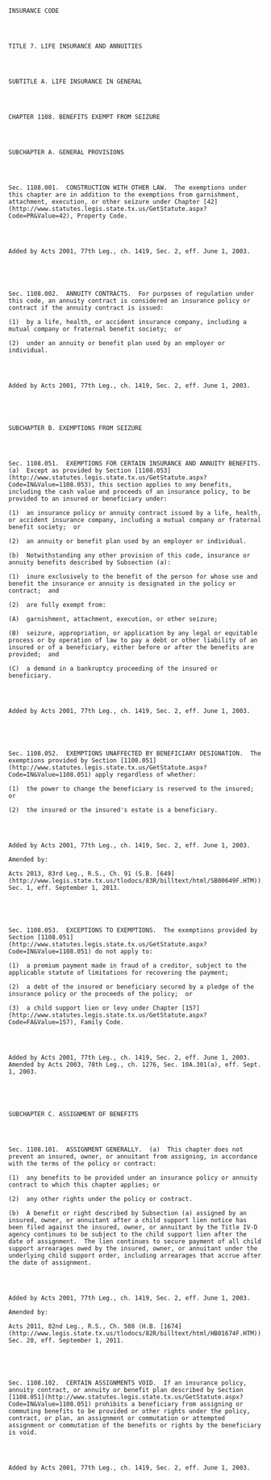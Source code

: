 ﻿
    
    
    	
    					
    
    
    INSURANCE CODE
    
      
    
    
    TITLE 7. LIFE INSURANCE AND ANNUITIES
    
      
    
    
    SUBTITLE A. LIFE INSURANCE IN GENERAL
    
      
    
    
    CHAPTER 1108. BENEFITS EXEMPT FROM SEIZURE
    
      
    
    
    SUBCHAPTER A. GENERAL PROVISIONS
    
      
    
    
    Sec. 1108.001.  CONSTRUCTION WITH OTHER LAW.  The exemptions under this chapter are in addition to the exemptions from garnishment, attachment, execution, or other seizure under Chapter [42](http://www.statutes.legis.state.tx.us/GetStatute.aspx?Code=PR&Value=42), Property Code.
    
    
    
    
    Added by Acts 2001, 77th Leg., ch. 1419, Sec. 2, eff. June 1, 2003.
    
    
    
    
    
    Sec. 1108.002.  ANNUITY CONTRACTS.  For purposes of regulation under this code, an annuity contract is considered an insurance policy or contract if the annuity contract is issued:
    
    (1)  by a life, health, or accident insurance company, including a mutual company or fraternal benefit society;  or
    
    (2)  under an annuity or benefit plan used by an employer or individual.
    
    
    
    
    Added by Acts 2001, 77th Leg., ch. 1419, Sec. 2, eff. June 1, 2003.
    
    
    
    
    
    SUBCHAPTER B. EXEMPTIONS FROM SEIZURE
    
      
    
    
    Sec. 1108.051.  EXEMPTIONS FOR CERTAIN INSURANCE AND ANNUITY BENEFITS.  (a)  Except as provided by Section [1108.053](http://www.statutes.legis.state.tx.us/GetStatute.aspx?Code=IN&Value=1108.053), this section applies to any benefits, including the cash value and proceeds of an insurance policy, to be provided to an insured or beneficiary under:
    
    (1)  an insurance policy or annuity contract issued by a life, health, or accident insurance company, including a mutual company or fraternal benefit society;  or
    
    (2)  an annuity or benefit plan used by an employer or individual.
    
    (b)  Notwithstanding any other provision of this code, insurance or annuity benefits described by Subsection (a):
    
    (1)  inure exclusively to the benefit of the person for whose use and benefit the insurance or annuity is designated in the policy or contract;  and
    
    (2)  are fully exempt from:
    
    (A)  garnishment, attachment, execution, or other seizure;
    
    (B)  seizure, appropriation, or application by any legal or equitable process or by operation of law to pay a debt or other liability of an insured or of a beneficiary, either before or after the benefits are provided;  and
    
    (C)  a demand in a bankruptcy proceeding of the insured or beneficiary.
    
    
    
    
    Added by Acts 2001, 77th Leg., ch. 1419, Sec. 2, eff. June 1, 2003.
    
    
    
    
    
    Sec. 1108.052.  EXEMPTIONS UNAFFECTED BY BENEFICIARY DESIGNATION.  The exemptions provided by Section [1108.051](http://www.statutes.legis.state.tx.us/GetStatute.aspx?Code=IN&Value=1108.051) apply regardless of whether:
    
    (1)  the power to change the beneficiary is reserved to the insured; or
    
    (2)  the insured or the insured's estate is a beneficiary.
    
    
    
    
    Added by Acts 2001, 77th Leg., ch. 1419, Sec. 2, eff. June 1, 2003.
    
    Amended by: 
    
    Acts 2013, 83rd Leg., R.S., Ch. 91 (S.B. [649](http://www.legis.state.tx.us/tlodocs/83R/billtext/html/SB00649F.HTM)), Sec. 1, eff. September 1, 2013.
    
    
    
    
    
    Sec. 1108.053.  EXCEPTIONS TO EXEMPTIONS.  The exemptions provided by Section [1108.051](http://www.statutes.legis.state.tx.us/GetStatute.aspx?Code=IN&Value=1108.051) do not apply to:
    
    (1)  a premium payment made in fraud of a creditor, subject to the applicable statute of limitations for recovering the payment;
    
    (2)  a debt of the insured or beneficiary secured by a pledge of the insurance policy or the proceeds of the policy;  or
    
    (3)  a child support lien or levy under Chapter [157](http://www.statutes.legis.state.tx.us/GetStatute.aspx?Code=FA&Value=157), Family Code.
    
    
    
    
    Added by Acts 2001, 77th Leg., ch. 1419, Sec. 2, eff. June 1, 2003.  Amended by Acts 2003, 78th Leg., ch. 1276, Sec. 10A.301(a), eff. Sept. 1, 2003.
    
    
    
    
    
    SUBCHAPTER C. ASSIGNMENT OF BENEFITS
    
      
    
    
    Sec. 1108.101.  ASSIGNMENT GENERALLY.  (a)  This chapter does not prevent an insured, owner, or annuitant from assigning, in accordance with the terms of the policy or contract:
    
    (1)  any benefits to be provided under an insurance policy or annuity contract to which this chapter applies; or
    
    (2)  any other rights under the policy or contract.
    
    (b)  A benefit or right described by Subsection (a) assigned by an insured, owner, or annuitant after a child support lien notice has been filed against the insured, owner, or annuitant by the Title IV-D agency continues to be subject to the child support lien after the date of assignment.  The lien continues to secure payment of all child support arrearages owed by the insured, owner, or annuitant under the underlying child support order, including arrearages that accrue after the date of assignment.
    
    
    
    
    Added by Acts 2001, 77th Leg., ch. 1419, Sec. 2, eff. June 1, 2003.
    
    Amended by: 
    
    Acts 2011, 82nd Leg., R.S., Ch. 508 (H.B. [1674](http://www.legis.state.tx.us/tlodocs/82R/billtext/html/HB01674F.HTM)), Sec. 20, eff. September 1, 2011.
    
    
    
    
    
    Sec. 1108.102.  CERTAIN ASSIGNMENTS VOID.  If an insurance policy, annuity contract, or annuity or benefit plan described by Section [1108.051](http://www.statutes.legis.state.tx.us/GetStatute.aspx?Code=IN&Value=1108.051) prohibits a beneficiary from assigning or commuting benefits to be provided or other rights under the policy, contract, or plan, an assignment or commutation or attempted assignment or commutation of the benefits or rights by the beneficiary is void.
    
    
    
    
    Added by Acts 2001, 77th Leg., ch. 1419, Sec. 2, eff. June 1, 2003.
    
    
    
    
    				
